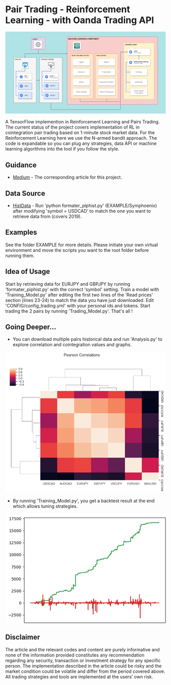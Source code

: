 # Pair Trading - Reinforcement Learning - with Oanda Trading API

<p align="center">
  <img width="600" src="Structure.PNG">
</p>
<p align="justify">

A TensorFlow implemention in Reinforcement Learning and Pairs Trading. The current status of the project covers implementation of RL in cointegration pair trading based on 1-minute stock market data. For the Reinforcement Learning here we use the N-armed bandit approach. The code is expandable so you can plug any strategies, data API or machine learning algorithms into the tool if you follow the style.

## Guidance
* [Medium](https://medium.com/@wai_i/a-gentle-implementation-of-reinforcement-learning-in-pairs-trading-6cdf8533bced) - The corresponding article for this project.

## Data Source
* [HistData](https://www.histdata.com/) - Run 'python formater_piphist.py' (EXAMPLE/Symphoenix) after modifying 'symbol = USDCAD' to match the one you want to retrieve data from (covers 2019).

## Examples
See the folder EXAMPLE for more details. Please initiate your own virtual environment and move the scripts you want to the root folder before running them.

## Idea of Usage
Start by retrieving data for EURJPY and GBPJPY by running 'formater_piphist.py' with the correct 'symbol' setting. Train a model with 'Training_Model.py' after editing the first two lines of the 'Read prices' section (lines 23-24) to match the data you have just downloaded. Edit 'CONFIG/config_trading.yml' with your personal ids and tokens. Start trading the 2 pairs by running 'Trading_Model.py'. That's all !

## Going Deeper...
* You can download multiple pairs historical data and run 'Analysis.py' to explore correlation and cointegration values and graphs.
<p align="center">
  <img width="600" src="Correlation_Matrix-2019.png">
</p>
<p align="justify">

* By running 'Training_Model.py', you get a backtest result at the end which allows tuning strategies.
<p align="center">
  <img width="563" src="PnL_EURJPY_GBPJPY-2019.png">
</p>
<p align="justify">

## Disclaimer
The article and the relevant codes and content are purely informative and none of the information provided constitutes any recommendation regarding any security, transaction or investment strategy for any specific person. The implementation described in the article could be risky and the market condition could be volatile and differ from the period covered above. All trading strategies and tools are implemented at the users’ own risk.
